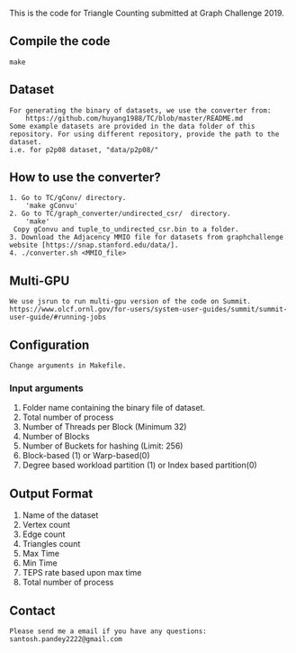 This is the code for Triangle Counting submitted at Graph Challenge 2019.

## Compile the code
    make

## Dataset
    For generating the binary of datasets, we use the converter from:
        https://github.com/huyang1988/TC/blob/master/README.md
    Some example datasets are provided in the data folder of this repository. For using different repository, provide the path to the dataset.
    i.e. for p2p08 dataset, "data/p2p08/"


## How to use the converter?
    1. Go to TC/gConv/ directory. 
        'make gConvu'
    2. Go to TC/graph_converter/undirected_csr/  directory. 
        'make'
     Copy gConvu and tuple_to_undirected_csr.bin to a folder. 
    3. Download the Adjacency MMIO file for datasets from graphchallenge website [https://snap.stanford.edu/data/].
    4. ./converter.sh <MMIO_file>
        
        
## Multi-GPU
    We use jsrun to run multi-gpu version of the code on Summit.
    https://www.olcf.ornl.gov/for-users/system-user-guides/summit/summit-user-guide/#running-jobs


## Configuration
    Change arguments in Makefile.

### Input arguments 
1. Folder name containing the binary file of dataset. 
2. Total number of process 
3. Number of Threads per Block (Minimum 32)
4. Number of Blocks 
5. Number of Buckets for hashing (Limit: 256) 
6. Block-based (1) or Warp-based(0) 
7. Degree based workload partition (1) or Index based partition(0)

## Output Format 
1. Name of the dataset 
2. Vertex count
3. Edge count 
4. Triangles count 
5. Max Time 
6. Min Time 
7. TEPS rate based upon max time
8. Total number of process 

## Contact
    Please send me a email if you have any questions: santosh.pandey2222@gmail.com


